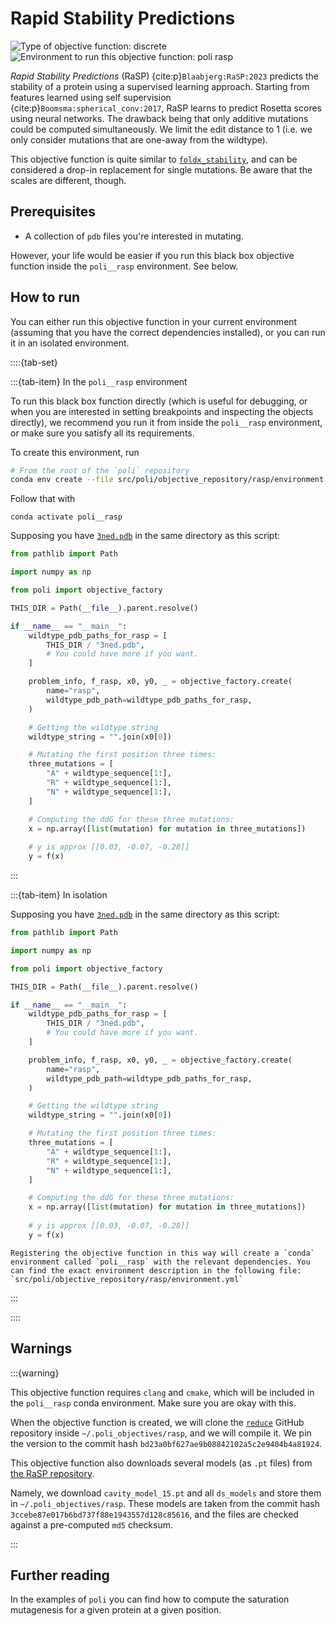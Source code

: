 # Rapid Stability Predictions

![Type of objective function: discrete](https://img.shields.io/badge/Type-discrete_inputs-blue)
![Environment to run this objective function: poli rasp](https://img.shields.io/badge/Environment-poli____rasp-teal)

*Rapid Stability Predictions* (RaSP) {cite:p}`Blaabjerg:RaSP:2023` predicts the stability of a protein using a supervised learning approach. Starting from features learned using self supervision {cite:p}`Boomsma:spherical_conv:2017`, RaSP learns to predict Rosetta scores using neural networks. The drawback being that only additive mutations could be computed simultaneously. We limit the edit distance to 1 (i.e. we only consider mutations that are one-away from the wildtype).

This objective function is quite similar to [`foldx_stability`](./foldx_stability.md), and can be considered a drop-in replacement for single mutations. Be aware that the scales are different, though. 

## Prerequisites

- A collection of `pdb` files you're interested in mutating.

However, your life would be easier if you run this black box objective function inside the `poli__rasp` environment. See below.

## How to run

You can either run this objective function in your current environment (assuming that you have the correct dependencies installed), or you can run it in an isolated environment.

::::{tab-set}

:::{tab-item} In the `poli__rasp` environment

To run this black box function directly (which is useful for debugging, or when you are interested in setting breakpoints and inspecting the objects directly), we recommend you run it from inside the `poli__rasp` environment, or make sure you satisfy all its requirements.

To create this environment, run

```bash
# From the root of the `poli` repository
conda env create --file src/poli/objective_repository/rasp/environment.yml
```

Follow that with

```
conda activate poli__rasp
```

Supposing you have [`3ned.pdb`](https://www.rcsb.org/structure/3ned) in the same directory as this script:

```python
from pathlib import Path

import numpy as np

from poli import objective_factory

THIS_DIR = Path(__file__).parent.resolve()

if __name__ == "__main__":
    wildtype_pdb_paths_for_rasp = [
        THIS_DIR / "3ned.pdb",
        # You could have more if you want.
    ]

    problem_info, f_rasp, x0, y0, _ = objective_factory.create(
        name="rasp",
        wildtype_pdb_path=wildtype_pdb_paths_for_rasp,
    )

    # Getting the wildtype string
    wildtype_string = "".join(x0[0])

    # Mutating the first position three times:
    three_mutations = [
        "A" + wildtype_sequence[1:],
        "R" + wildtype_sequence[1:],
        "N" + wildtype_sequence[1:],
    ]

    # Computing the ddG for these three mutations:
    x = np.array([list(mutation) for mutation in three_mutations])
    
    # y is approx [[0.03, -0.07, -0.28]]
    y = f(x)
```

:::

:::{tab-item} In isolation

Supposing you have [`3ned.pdb`](https://www.rcsb.org/structure/3ned) in the same directory as this script:

```python
from pathlib import Path

import numpy as np

from poli import objective_factory

THIS_DIR = Path(__file__).parent.resolve()

if __name__ == "__main__":
    wildtype_pdb_paths_for_rasp = [
        THIS_DIR / "3ned.pdb",
        # You could have more if you want.
    ]

    problem_info, f_rasp, x0, y0, _ = objective_factory.create(
        name="rasp",
        wildtype_pdb_path=wildtype_pdb_paths_for_rasp,
    )

    # Getting the wildtype string
    wildtype_string = "".join(x0[0])

    # Mutating the first position three times:
    three_mutations = [
        "A" + wildtype_sequence[1:],
        "R" + wildtype_sequence[1:],
        "N" + wildtype_sequence[1:],
    ]

    # Computing the ddG for these three mutations:
    x = np.array([list(mutation) for mutation in three_mutations])
    
    # y is approx [[0.03, -0.07, -0.28]]
    y = f(x)
```

```{warning}
Registering the objective function in this way will create a `conda` environment called `poli__rasp` with the relevant dependencies. You can find the exact environment description in the following file: `src/poli/objective_repository/rasp/environment.yml`

```

:::

::::

## Warnings

:::{warning}

This objective function requires `clang` and `cmake`, which will be included in the `poli__rasp` conda environment. Make sure you are okay with this.

When the objective function is created, we will clone the [`reduce`](https://github.com/rlabduke/reduce) GitHub repository inside `~/.poli_objectives/rasp`, and we will compile it. We pin the version to the commit hash `bd23a0bf627ae9b08842102a5c2e9404b4a81924`.

This objective function also downloads several models (as `.pt` files) from [the RaSP repository](https://github.com/KULL-Centre/papers/tree/main/2022/ML-ddG-Blaabjerg-et-al/output).

Namely, we download `cavity_model_15.pt` and all `ds_models` and store them in `~/.poli_objectives/rasp`. These models are taken from the commit hash `3ccebe87e017b6bd737f88e1943557d128c85616`, and the files are checked against a pre-computed `md5` checksum.

:::

## Further reading

In the examples of `poli` you can find how to compute the saturation mutagenesis for a given protein at a given position.
